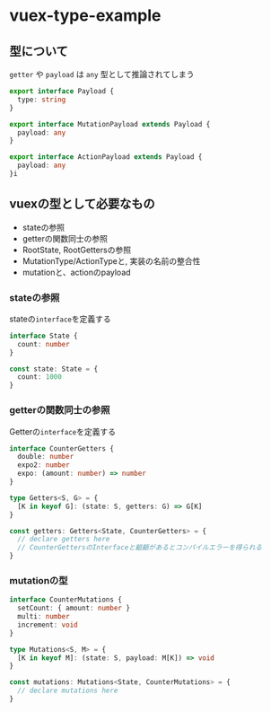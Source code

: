 # vuex-type-example

## 型について

`getter` や `payload` は `any` 型として推論されてしまう

```ts
export interface Payload {
  type: string
}

export interface MutationPayload extends Payload {
  payload: any
}

export interface ActionPayload extends Payload {
  payload: any
}i
```

## vuexの型として必要なもの

- stateの参照
- getterの関数同士の参照
- RootState, RootGettersの参照
- MutationType/ActionTypeと, 実装の名前の整合性
- mutationと、actionのpayload

### stateの参照
stateの`interface`を定義する

```ts
interface State {
  count: number
}

const state: State = {
  count: 1000
}
```

### getterの関数同士の参照
Getterの`interface`を定義する

```ts
interface CounterGetters {
  double: number
  expo2: number
  expo: (amount: number) => number
}

type Getters<S, G> = {
  [K in keyof G]: (state: S, getters: G) => G[K]
}

const getters: Getters<State, CounterGetters> = {
  // declare getters here
  // CounterGettersのInterfaceと齟齬があるとコンパイルエラーを得られる
}
```

### mutationの型

```ts
interface CounterMutations {
  setCount: { amount: number }
  multi: number
  increment: void
}

type Mutations<S, M> = {
  [K in keyof M]: (state: S, payload: M[K]) => void
}

const mutations: Mutations<State, CounterMutations> = {
  // declare mutations here
}
```
